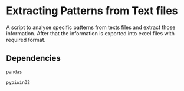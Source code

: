 # Extracting Patterns from Text files

A script to analyse specific patterns from texts files and extract those information. After that 
the information is exported into excel files with required format.

## Dependencies
`pandas`

`pypiwin32`

